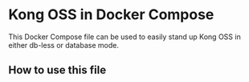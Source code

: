 # Kong OSS in Docker Compose

This Docker Compose file can be used to easily stand up Kong OSS in either db-less or database mode. 

## How to use this file